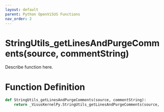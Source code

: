 ```yaml
---
layout: default
parent: Python OpenViSUS Functions
nav_order: 2
---
```


# StringUtils_getLinesAndPurgeComments(source, commentString)

Describe function here.

# Function Definition

```python
def StringUtils_getLinesAndPurgeComments(source, commentString):
    return _VisusKernelPy.StringUtils_getLinesAndPurgeComments(source, commentString)

```